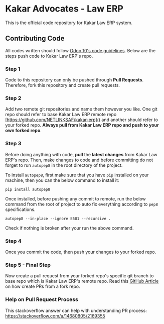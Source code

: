 Kakar Advocates - Law ERP
===

This is the official code repository for Kakar Law ERP system.

## Contributing Code
All codes written should follow [Odoo 10's code guidelines](https://www.odoo.com/documentation/10.0/reference/guidelines.html). Below are the steps push code to Kakar Law ERP's repo.

### Step 1
Code to this repository can only be pushed through **Pull Requests**. Therefore, fork this repository and create pull requests.

### Step 2
Add two remote git repositories and name them however you like. One git repo should refer to base Kakar Law ERP remote repo [https://github.com/NETLINKSAF/kakar-erp]() and another should refer to your forked repo. **Always pull from Kakar Law ERP repo and push to your own forked repo**.

### Step 3
Before doing anything with code, **pull** the **latest changes** from Kakar Law ERP's repo. Then, make changes to code and before committing do not forget to run `autopep8` in the root directory of the project.

To install `autopep8`, first make sure that you have `pip` installed on your machine, then you can the below command to install it:

```
pip install autopep8
```

Once installed, before pushing any commit to remote, run the below command from the root of project to auto fix everything according to `pep8` specifications.

```
autopep8 --in-place --ignore E501 --recursive .
```

Check if nothing is broken after your run the above command.

### Step 4
Once you commit the code, then push your changes to your forked repo.

### Step 5 - Final Step
Now create a pull request from your forked repo's specific git branch to base repo which is Kakar Law ERP's remote repo. Read this [GitHub Article](https://help.github.com/articles/creating-a-pull-request-from-a-fork/) on how create PRs from a fork repo.

### Help on Pull Request Process
This stackoverflow answer can help with understanding PR process: https://stackoverflow.com/a/14680805/2169355
